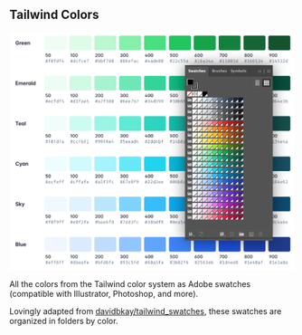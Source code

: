 ## Tailwind Colors

<p align="center">
<img src="https://raw.githubusercontent.com/blindingstars/tailwind-colors/main/preview-image.png" alt="Adobe Illustrator swatch panel overlaid on a screenshot of the Tailwind color system" width="600" />
</p>

All the colors from the Tailwind color system as Adobe swatches (compatible with Illustrator, Photoshop, and more).

Lovingly adapted from [davidbkay/tailwind_swatches](https://github.com/davidbkay/tailwind_swatches), these swatches are organized in folders by color.
